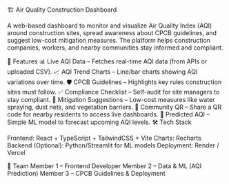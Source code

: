 🏗️ Air Quality Construction Dashboard

A web-based dashboard to monitor and visualize Air Quality Index (AQI) around construction sites, spread awareness about CPCB guidelines, and suggest low-cost mitigation measures. The platform helps construction companies, workers, and nearby communities stay informed and compliant.

🚀 Features
📊 Live AQI Data – Fetches real-time AQI data (from APIs or uploaded CSV).
📈 AQI Trend Charts – Line/bar charts showing AQI variations over time.
🛡️ CPCB Guidelines – Highlights key rules construction sites must follow.
✅ Compliance Checklist – Self-audit for site managers to stay compliant.
🌱 Mitigation Suggestions – Low-cost measures like water spraying, dust nets, and vegetation barriers.
📡 Community QR – Share a QR code for nearby residents to access live dashboards.
🔮 Predicted AQI – Simple ML model to forecast upcoming AQI levels.
🛠️ Tech Stack

Frontend: React + TypeScript + TailwindCSS + Vite
Charts: Recharts
Backend (Optional): Python/Streamlit for ML models
Deployment: Render / Vercel

👥 Team
Member 1 – Frontend Developer
Member 2 – Data & ML (AQI Prediction)
Member 3 – CPCB Guidelines & Deployment

